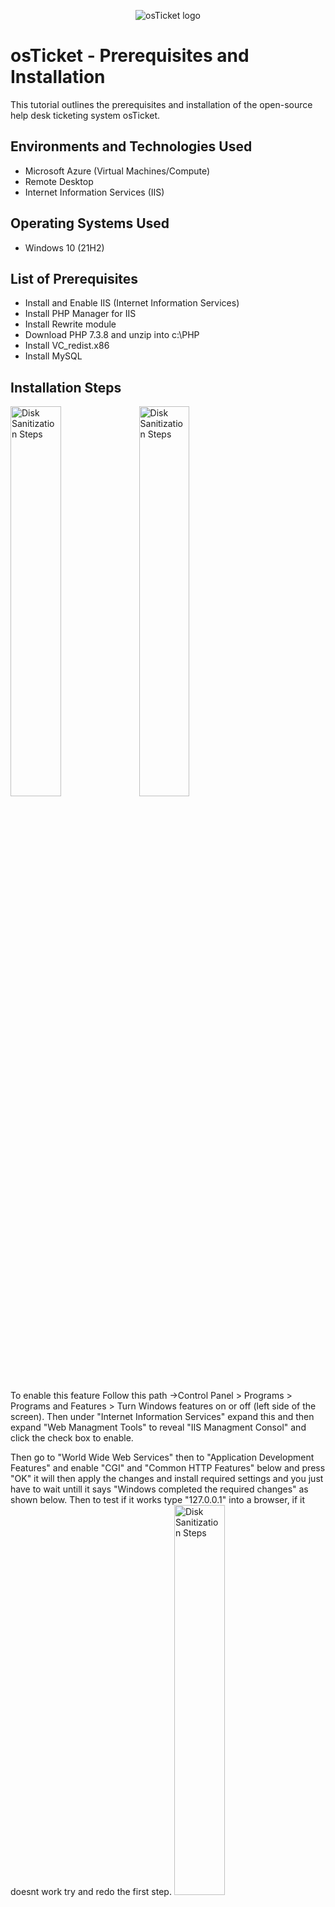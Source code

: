 <p align="center">
<img src="https://i.imgur.com/Clzj7Xs.png" alt="osTicket logo"/>
</p>

<h1>osTicket - Prerequisites and Installation</h1>
This tutorial outlines the prerequisites and installation of the open-source help desk ticketing system osTicket.<br />

<h2>Environments and Technologies Used</h2>

- Microsoft Azure (Virtual Machines/Compute)
- Remote Desktop
- Internet Information Services (IIS)

<h2>Operating Systems Used </h2>

- Windows 10</b> (21H2)

<h2>List of Prerequisites</h2>

- Install and Enable IIS (Internet Information Services)
- Install PHP Manager for IIS
- Install Rewrite module
- Download PHP 7.3.8 and unzip into c:\PHP
- Install VC_redist.x86
- Install MySQL 

<h2>Installation Steps</h2>

<p>
<img src="https://i.imgur.com/ASio4Wv.png" height="40%" width="40%" alt="Disk Sanitization Steps"/>
  <img src="https://i.imgur.com/kg6ePfB.png" height="40%" width="40%" alt="Disk Sanitization Steps"/>
</p>
<p>
<p>To enable this feature Follow this path ->Control Panel > Programs > Programs and Features > Turn Windows features on or off (left side of the screen). Then under "Internet Information Services" expand this and then expand "Web Managment Tools" to reveal "IIS Managment Consol" and click the check box to enable.</p>
Then go to "World Wide Web Services" then to "Application Development Features" and enable "CGI" and "Common HTTP Features" below and press "OK" it will then apply the changes and install required settings and you just have to wait untill it says "Windows completed the required changes" as shown below. Then to test if it works type "127.0.0.1" into a browser, if it doesnt work try and redo the first step.
<img src="https://i.imgur.com/cFOq7vu.png" height="40%" width="40%" alt="Disk Sanitization Steps"/>
</p>
<br />

<p>
After installing PHP Manager & Rewrite Module, Create  the directory C:\PHP. Download the PHP 7.3.8 file and extract the contents into C:\PHP folder
</p>
<p> <img src="https://i.imgur.com/To8Lm5x.png" height="40%" width="40%" alt="Disk Sanitization Steps"/> </p>
<p> <img src="https://i.imgur.com/Bfvph7m.png" height="40%" width="40%" alt="Disk Sanitization Steps"/> </p>
<p>
Now we are going to intall "VC_redist.x86" & "MySQL 5.5.62" and configure MySQL. When setting up MySQL, on "Choose Setup Type" pick "Typical" -> Install -> Select the box "Launch the MySQL Instance Configuration Wizard" -> Finish. 
  In the config Wizard select "Standard Configuration" -> Next -> Setup Password. -> Next -> Execute and wait for it to finish configuration and then click "Finish".
</p>
<br />

<p>
<img src="https://i.imgur.com/Aqwr7T0.png" height="50%" width="50%" alt="Disk Sanitization Steps"/>
</p>
<p>
Now open "IIS" as Admin and click on "PHP Manager" then navigate to "register PHP". 
</p>
<p>Here you need to point to the php-chi.exe file found in C:\PHP </p>
<img src="https://i.imgur.com/iiaN4WL.png" height="50%" width="50%" alt="Disk Sanitization Steps"/>
<p>Now we need to go back to the main menu in "IIS" and Restart the server</p>
<img src="https://i.imgur.com/B4qAaeg.png" height="50%" width="50%" alt="Disk Sanitization Steps"/>
<br />

<p>
Now we need to Download osTicket, Once downloaded extract the "upload" folder into c:\inetpub\wwwroot. Then rename upload folder to "osTicket". Then restart the IIS server once more.
</p>
<img src="https://i.imgur.com/js0lxsQ.png" height="50%" width="50%" alt="Disk Sanitization Steps"/>
<p>
Now when u have reopend "IIS" on the left side on "Sites" drop down then the "Default Web Site" dropdown then click on "osTicket" then on the right side of "IIS" window click on "Browse *80".
</p>
<img src="https://i.imgur.com/6wsIk1v.png" height="50%" width="50%" alt="Disk Sanitization Steps"/>
<p>
Now you should be able to see osTicket installer like shown below, Notice that some of the settings is disabled. To enable them go back to the "IIS" -> Sites -> Default -> osTicket and click on PHP Manager and click "enable or disagble an extention" at the bottom inside of PHP Manager.
</p>
<p><img src="https://i.imgur.com/EqadzEF.png" height="40%" width="40%" alt="Disk Sanitization Steps"/>
<img src="https://i.imgur.com/CAY5ehA.png" height="40%" width="40%" alt="Disk Sanitization Steps"/></p>

  Enable the following extention:
  - php_imap.dll
  - php_intl.dll
  - php-opcache.dll
  <p> Now refresh the page and see that they have been enabled. </p>
<br />

<p> Rename: ost-config.php </p>
<p> From: C:\inetpub\wwwroot\osTicket\include\ost-sampleconfig.php </p>
<p> To: C:\inetpub\wwwroot\osTicket\include\ost-config.php </p>
<br />

<p>
Lets assign permissions in the ost-config.php file. Right click on the file Properties -> Security -> Advanced:
</p>
<p><img src="https://i.imgur.com/TI8CjHr.png" height="40%" width="40%" alt="Disk Sanitization Steps"/>
<p> Now press the Disable inheritance to remove all the listed groups in the list, and add a new entry called "everyone" then click apply and done. </p>

<br />

<p>
  Now back to finish setting up osTicket in the browser, Click "Continue" under the list of settings. Then fill in the information in the form to create your own help desk and the Admin user for the help desk. once you have filled in the information press "Install Now"
<p> <img src="https://i.imgur.com/ALXVbK5.png" height="40%" width="40%" alt="Disk Sanitization Steps"/>
<img src="https://i.imgur.com/S6M4F5e.png" height="40%" width="40%" alt="Disk Sanitization Steps"/></p>
</p>
<p>
  Now that osTicket is up and running head to " http://localhost/osTicket/scp/login.php" and login with the admin account you just created. To create tickets to go "http://localhost/osTicket/" and click Submit ticket.
</p>
<img src="https://i.imgur.com/mKBjoDL.png" height="40%" width="40%" alt="Disk Sanitization Steps"/>
<p>
  Now to clean up a little. Delete the osTicket Setup file (C:\inetpub\wwwroot\osTicket\setup) And set permission "Read only" for C:\inetpub\wwwroot\osTicket\include\ost-config.php
</p>

